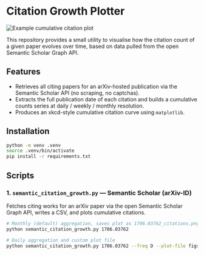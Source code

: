 # Citation Growth Plotter

![Example cumulative citation plot](2411.16537_citation.png)


This repository provides a small utility to visualise how the citation count of a given paper evolves over time, based on data pulled from the open Semantic Scholar Graph API.

## Features

* Retrieves all citing papers for an arXiv-hosted publication via the Semantic Scholar API (no scraping, no captchas).
* Extracts the full publication date of each citation and builds a cumulative counts series at daily / weekly / monthly resolution.
* Produces an xkcd-style cumulative citation curve using `matplotlib`.

## Installation

```bash
python -m venv .venv
source .venv/bin/activate
pip install -r requirements.txt
```

## Scripts

### 1. `semantic_citation_growth.py`  — Semantic Scholar (arXiv-ID)

Fetches citing works for an arXiv paper via the open Semantic Scholar Graph API, writes a CSV, and plots cumulative citations.

```bash
# Monthly (default) aggregation, saves plot as 1706.03762_citations.png
python semantic_citation_growth.py 1706.03762

# Daily aggregation and custom plot file
python semantic_citation_growth.py 1706.03762 --freq D --plot-file figs/attn_daily.png -v
```
